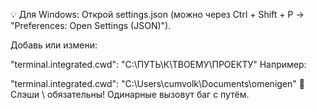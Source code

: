 💡 Для Windows:
Открой settings.json (можно через Ctrl + Shift + P → "Preferences: Open Settings (JSON)").

Добавь или измени:

"terminal.integrated.cwd": "C:\\ПУТЬ\\К\\ТВОЕМУ\\ПРОЕКТУ"
Например:

"terminal.integrated.cwd": "C:\\Users\\cumvolk\\Documents\\omenigen"
🔁 Слэши \\ обязательны! Одинарные вызовут баг с путём.